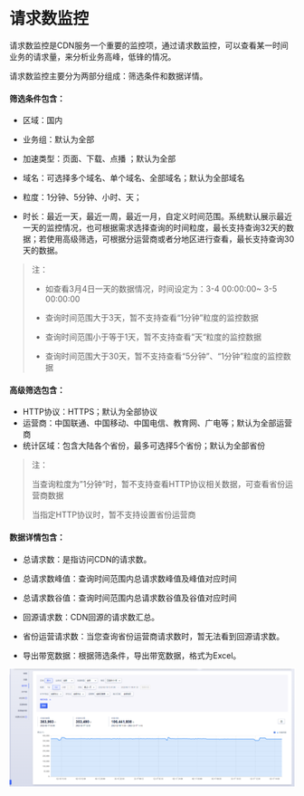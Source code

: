 # 请求数监控

请求数监控是CDN服务一个重要的监控项，通过请求数监控，可以查看某一时间业务的请求量，来分析业务高峰，低锋的情况。

请求数监控主要分为两部分组成：筛选条件和数据详情。

#### 筛选条件包含：

* 区域：国内

* 业务组：默认为全部

* 加速类型：页面、下载、点播 ；默认为全部

* 域名：可选择多个域名、单个域名、全部域名；默认为全部域名

* 粒度：1分钟、5分钟、小时、天；

* 时长：最近一天，最近一周，最近一月，自定义时间范围。系统默认展示最近一天的监控情况，也可根据需求选择查询的时间粒度，最长支持查询32天的数据；若使用高级筛选，可根据分运营商或者分地区进行查看，最长支持查询30天的数据。

>注：
>
>* 如查看3月4日一天的数据情况，时间设定为：3-4 00:00:00~ 3-5 00:00:00
>
>* 查询时间范围大于3天，暂不支持查看“1分钟”粒度的监控数据
>* 查询时间范围小于等于1天，暂不支持查看”天“粒度的监控数据
>* 查询时间范围大于30天，暂不支持查看“5分钟”、“1分钟”粒度的监控数据



#### 高级筛选包含：

* HTTP协议：HTTPS；默认为全部协议
* 运营商：中国联通、中国移动、中国电信、教育网、广电等；默认为全部运营商
* 统计区域：包含大陆各个省份，最多可选择5个省份；默认为全部省份 

>注：
>
>当查询粒度为”1分钟“时，暂不支持查看HTTP协议相关数据，可查看省份运营商数据
>
>当指定HTTP协议时，暂不支持设置省份运营商


#### 数据详情包含：

* 总请求数：是指访问CDN的请求数。
* 总请求数峰值：查询时间范围内总请求数峰值及峰值对应时间
* 总请求数谷值：查询时间范围内总请求数谷值及谷值对应时间

* 回源请求数：CDN回源的请求数汇总。
* 省份运营请求数：当您查询省份运营商请求数时，暂无法看到回源请求数。

* 导出带宽数据：根据筛选条件，导出带宽数据，格式为Excel。

![2022-请求数监控](../images/2022-请求数监控.png)
